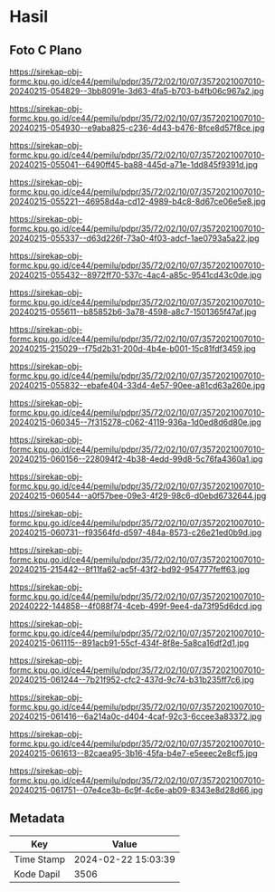 # Hasil

## Foto C Plano

https://sirekap-obj-formc.kpu.go.id/ce44/pemilu/pdpr/35/72/02/10/07/3572021007010-20240215-054829--3bb8091e-3d63-4fa5-b703-b4fb06c967a2.jpg

https://sirekap-obj-formc.kpu.go.id/ce44/pemilu/pdpr/35/72/02/10/07/3572021007010-20240215-054930--e9aba825-c236-4d43-b476-8fce8d57f8ce.jpg

https://sirekap-obj-formc.kpu.go.id/ce44/pemilu/pdpr/35/72/02/10/07/3572021007010-20240215-055041--6490ff45-ba88-445d-a71e-1dd845f9391d.jpg

https://sirekap-obj-formc.kpu.go.id/ce44/pemilu/pdpr/35/72/02/10/07/3572021007010-20240215-055221--46958d4a-cd12-4989-b4c8-8d67ce06e5e8.jpg

https://sirekap-obj-formc.kpu.go.id/ce44/pemilu/pdpr/35/72/02/10/07/3572021007010-20240215-055337--d63d226f-73a0-4f03-adcf-1ae0793a5a22.jpg

https://sirekap-obj-formc.kpu.go.id/ce44/pemilu/pdpr/35/72/02/10/07/3572021007010-20240215-055432--8972ff70-537c-4ac4-a85c-9541cd43c0de.jpg

https://sirekap-obj-formc.kpu.go.id/ce44/pemilu/pdpr/35/72/02/10/07/3572021007010-20240215-055611--b85852b6-3a78-4598-a8c7-1501365f47af.jpg

https://sirekap-obj-formc.kpu.go.id/ce44/pemilu/pdpr/35/72/02/10/07/3572021007010-20240215-215029--f75d2b31-200d-4b4e-b001-15c81fdf3459.jpg

https://sirekap-obj-formc.kpu.go.id/ce44/pemilu/pdpr/35/72/02/10/07/3572021007010-20240215-055832--ebafe404-33d4-4e57-90ee-a81cd63a260e.jpg

https://sirekap-obj-formc.kpu.go.id/ce44/pemilu/pdpr/35/72/02/10/07/3572021007010-20240215-060345--7f315278-c062-4119-936a-1d0ed8d6d80e.jpg

https://sirekap-obj-formc.kpu.go.id/ce44/pemilu/pdpr/35/72/02/10/07/3572021007010-20240215-060156--228094f2-4b38-4edd-99d8-5c76fa4360a1.jpg

https://sirekap-obj-formc.kpu.go.id/ce44/pemilu/pdpr/35/72/02/10/07/3572021007010-20240215-060544--a0f57bee-09e3-4f29-98c6-d0ebd6732644.jpg

https://sirekap-obj-formc.kpu.go.id/ce44/pemilu/pdpr/35/72/02/10/07/3572021007010-20240215-060731--f93564fd-d597-484a-8573-c26e21ed0b9d.jpg

https://sirekap-obj-formc.kpu.go.id/ce44/pemilu/pdpr/35/72/02/10/07/3572021007010-20240215-215442--8f11fa62-ac5f-43f2-bd92-954777feff63.jpg

https://sirekap-obj-formc.kpu.go.id/ce44/pemilu/pdpr/35/72/02/10/07/3572021007010-20240222-144858--4f088f74-4ceb-499f-9ee4-da73f95d6dcd.jpg

https://sirekap-obj-formc.kpu.go.id/ce44/pemilu/pdpr/35/72/02/10/07/3572021007010-20240215-061115--891acb91-55cf-434f-8f8e-5a8ca16df2d1.jpg

https://sirekap-obj-formc.kpu.go.id/ce44/pemilu/pdpr/35/72/02/10/07/3572021007010-20240215-061244--7b21f952-cfc2-437d-9c74-b31b235ff7c6.jpg

https://sirekap-obj-formc.kpu.go.id/ce44/pemilu/pdpr/35/72/02/10/07/3572021007010-20240215-061416--6a214a0c-d404-4caf-92c3-6ccee3a83372.jpg

https://sirekap-obj-formc.kpu.go.id/ce44/pemilu/pdpr/35/72/02/10/07/3572021007010-20240215-061613--82caea95-3b16-45fa-b4e7-e5eeec2e8cf5.jpg

https://sirekap-obj-formc.kpu.go.id/ce44/pemilu/pdpr/35/72/02/10/07/3572021007010-20240215-061751--07e4ce3b-6c9f-4c6e-ab09-8343e8d28d66.jpg


## Metadata

| Key        | Value               |
| ---------- | ------------------- |
| Time Stamp | 2024-02-22 15:03:39 |
| Kode Dapil | 3506                |



